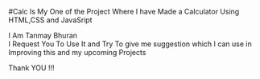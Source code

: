 #Calc Is My One of the Project Where I have Made a Calculator Using HTML,CSS and JavaSript

I Am Tanmay Bhuran  
I Request You To Use It and Try To give me suggestion which I can use in Improving this and my upcoming Projects

Thank YOU !!!
